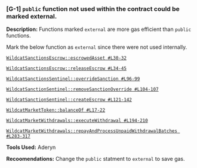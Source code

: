 ### [G-1] `public` function not used within the contract could be marked external.


**Description:** Functions marked `external` are more gas efficient than `public` functions.

Mark the below function as `external` since there were not used internally.

[`WildcatSanctionsEscrow::escrowedAsset #L30-32`](https://github.com/code-423n4/2024-08-wildcat/blob/fe746cc0fbedc4447a981a50e6ba4c95f98b9fe1/src/WildcatSanctionsEscrow.sol#L30-L32)

[`WildcatSanctionsEscrow::releaseEscrow #L34-45`](https://github.com/code-423n4/2024-08-wildcat/blob/fe746cc0fbedc4447a981a50e6ba4c95f98b9fe1/src/WildcatSanctionsEscrow.sol#L34-L45)

[`WildcatSanctionsSentinel::overrideSanction #L96-99`](https://github.com/code-423n4/2024-08-wildcat/blob/fe746cc0fbedc4447a981a50e6ba4c95f98b9fe1/src/WildcatSanctionsSentinel.sol#L96-L99)

[`WildcatSanctionSentinel::removeSanctionOverride #L104-107`](https://github.com/code-423n4/2024-08-wildcat/blob/fe746cc0fbedc4447a981a50e6ba4c95f98b9fe1/src/WildcatSanctionsSentinel.sol#L104-L107)

[`WildcatSanctionSentinel::createEscrow #L121-142`](https://github.com/code-423n4/2024-08-wildcat/blob/fe746cc0fbedc4447a981a50e6ba4c95f98b9fe1/src/WildcatSanctionsSentinel.sol#L121-L142)

[`WildcatMarketToken::balanceOf #L17-22`](https://github.com/code-423n4/2024-08-wildcat/blob/fe746cc0fbedc4447a981a50e6ba4c95f98b9fe1/src/market/WildcatMarketToken.sol#L17-L22)

[`WildcatMarketWithdrawals::executeWithdrawal #L194-210`](https://github.com/code-423n4/2024-08-wildcat/blob/fe746cc0fbedc4447a981a50e6ba4c95f98b9fe1/src/market/WildcatMarketWithdrawals.sol#L194C12-L210)

[`WildcatMarketWithdrawals::repayAndProcessUnpaidWithdrawalBatches #L283-317`](https://github.com/code-423n4/2024-08-wildcat/blob/fe746cc0fbedc4447a981a50e6ba4c95f98b9fe1/src/market/WildcatMarketWithdrawals.sol#L283-L317)

**Tools Used:** Aderyn


**Recoomendations:** Change the `public` statment to `external` to save gas.